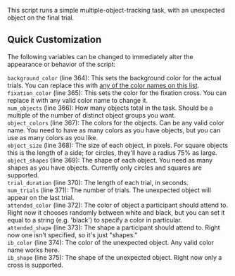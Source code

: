 This script runs a simple multiple-object-tracking task, with an unexpected object on the final trial.

## Quick Customization

The following variables can be changed to immediately alter the appearance or behavior of the script:

`background_color` (line 364): This sets the background color for the actual trials. You can replace this with [any of the color names on this list](https://htmlcolorcodes.com/color-names/).  
`fixation_color` (line 365): This sets the color for the fixation cross. You can replace it with any valid color name to change it.  
`num_objects` (line 366): How many objects total in the task. Should be a multiple of the number of distinct object groups you want.  
`object_colors` (line 367): The colors for the objects. Can be any valid color name. You need to have as many colors as you have objects, but you can use as many colors as you like.    
`object_size` (line 368): The size of each object, in pixels. For square objects this is the length of a side; for circles, they'll have a radius 75% as large.  
`object_shapes` (line 369): The shape of each object. You need as many shapes as you have objects. Currently only circles and squares are supported.  
`trial_duration` (line 370): The length of each trial, in seconds.  
`num_trials` (line 371): The number of trials. The unexpected object will appear on the last trial.  
`attended_color` (line 372): The color of object a participant should attend to. Right now it chooses randomly between white and black, but you can set it equal to a string (e.g. 'black') to specify a color in particular.  
`attended_shape` (line 373): The shape a participant should attend to. Right now one isn't specified, so it's just "shapes."  
`ib_color` (line 374): The color of the unexpected object. Any valid color name works here.  
`ib_shape` (line 375): The shape of the unexpected object. Right now only a cross is supported.  
